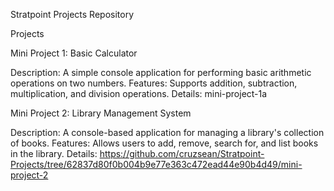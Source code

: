 Stratpoint Projects Repository

Projects


Mini Project 1: Basic Calculator

Description: A simple console application for performing basic arithmetic operations on two numbers.
Features: Supports addition, subtraction, multiplication, and division operations.
Details: mini-project-1a

Mini Project 2: Library Management System

Description: A console-based application for managing a library's collection of books.
Features: Allows users to add, remove, search for, and list books in the library.
Details: https://github.com/cruzsean/Stratpoint-Projects/tree/62837d80f0b004b9e77e363c472ead44e90b4d49/mini-project-2
